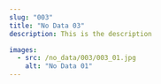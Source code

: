 ```yaml
---
slug: "003"
title: "No Data 03"
description: This is the description

images:
  - src: /no_data/003/003_01.jpg
    alt: "No Data 01"
---
```


